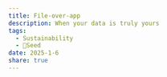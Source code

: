 ```yaml
---
title: File-over-app
description: When your data is truly yours
tags:
  - Sustainability
  - 🌱Seed
date: 2025-1-6
share: true
---
```

